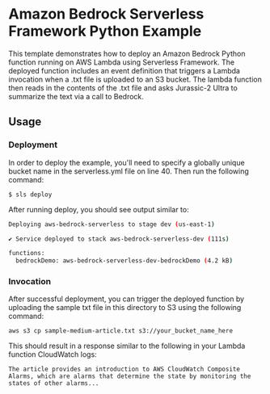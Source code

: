 # Amazon Bedrock Serverless Framework Python Example

This template demonstrates how to deploy an Amazon Bedrock Python function running on AWS Lambda using Serverless Framework. The deployed function includes an event definition that triggers a Lambda invocation when a .txt file is uploaded to an S3 bucket. The lambda function then reads in the contents of the .txt file and asks Jurassic-2 Ultra to summarize the text via a call to Bedrock.

## Usage

### Deployment

In order to deploy the example, you'll need to specify a globally unique bucket name in the serverless.yml file on line 40. Then run the following command:

```
$ sls deploy
```

After running deploy, you should see output similar to:

```bash
Deploying aws-bedrock-serverless to stage dev (us-east-1)

✔ Service deployed to stack aws-bedrock-serverless-dev (111s)

functions:
  bedrockDemo: aws-bedrock-serverless-dev-bedrockDemo (4.2 kB)
```

### Invocation

After successful deployment, you can trigger the deployed function by uploading the sample txt file in this directory to S3 using the following command:

```
aws s3 cp sample-medium-article.txt s3://your_bucket_name_here
```

This should result in a response similar to the following in your Lambda function CloudWatch logs:

```
The article provides an introduction to AWS CloudWatch Composite Alarms, which are alarms that determine the state by monitoring the states of other alarms...
```
